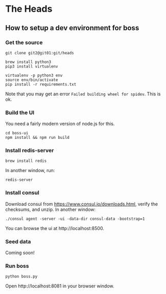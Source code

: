# The Heads


## How to setup a dev environment for boss

### Get the source
    git clone git2@git01:git/heads
    
    brew install python3
    pip3 install virtualenv
    
    virtualenv -p python3 env
    source env/bin/activate
    pip install -r requirements.txt
    
Note that you may get an error `Failed building wheel for spidev`. 
This is ok.

    
### Build the UI

You need a fairly modern version of node.js for this.

    cd boss-ui
    npm install && npm run build
    
### Install redis-server
    brew install redis
    
In another window, run:

    redis-server

### Install consul

Download consul from https://www.consul.io/downloads.html, verify the checksums, and unzip.
In another window:

    ./consul agent -server -ui -data-dir consul-data -bootstrap=1
    
You can browse the ui at http://localhost:8500.

### Seed data

Coming soon!

### Run boss

    python boss.py
    
Open http://localhost:8081 in your browser window.
